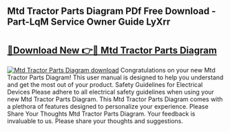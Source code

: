## Mtd Tractor Parts Diagram PDf Free Download - Part-LqM Service Owner Guide LyXrr

# <h2><a href="http://dfrtpp.blite.top/?on=Mtd+Tractor+Parts+Diagram">🔗Download New 👉🔴 Mtd Tractor Parts Diagram</a></h2>

[![Mtd Tractor Parts Diagram download](https://i.imgur.com/lujVjoI.png)](http://dfrtpp.blite.top/?on=Mtd+Tractor+Parts+Diagram)
Congratulations on your new Mtd Tractor Parts Diagram! This user manual is designed to help you understand and get the most out of your product. Safety Guidelines for Electrical Devices Please adhere to all electrical safety guidelines when using your new Mtd Tractor Parts Diagram. This Mtd Tractor Parts Diagram comes with a plethora of features designed to personalize your experience. Please Share Your Thoughts Mtd Tractor Parts Diagram. Your feedback is invaluable to us. Please share your thoughts and suggestions.
